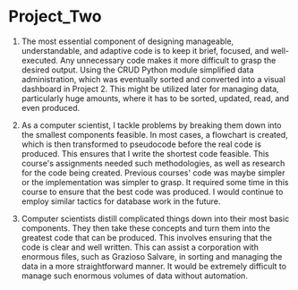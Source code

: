 # Project_Two 

1) The most essential component of designing manageable, understandable, and adaptive code is to keep it brief, focused, and well-executed.
Any unnecessary code makes it more difficult to grasp the desired output.
Using the CRUD Python module simplified data administration, which was eventually sorted and converted into a visual dashboard in Project 2.
This might be utilized later for managing data, particularly huge amounts, where it has to be sorted, updated, read, and even produced. 



2) As a computer scientist, I tackle problems by breaking them down into the smallest components feasible.
In most cases, a flowchart is created, which is then transformed to pseudocode before the real code is produced.
This ensures that I write the shortest code feasible.
This course's assignments needed such methodologies, as well as research for the code being created.
Previous courses' code was maybe simpler or the implementation was simpler to grasp.
It required some time in this course to ensure that the best code was produced.
I would continue to employ similar tactics for database work in the future. 


3) Computer scientists distill complicated things down into their most basic components.
They then take these concepts and turn them into the greatest code that can be produced.
This involves ensuring that the code is clear and well written.
This can assist a corporation with enormous files, such as Grazioso Salvare, in sorting and managing the data in a more straightforward manner.
It would be extremely difficult to manage such enormous volumes of data without automation. 
